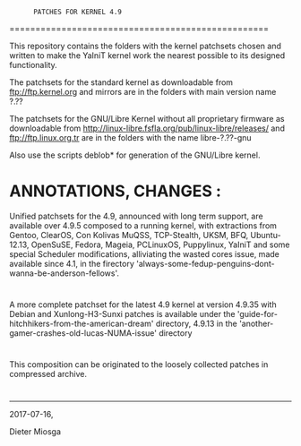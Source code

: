           PATCHES FOR KERNEL 4.9
==================================================

This repository contains the folders with the
kernel patchsets chosen and written to make the 
YaIniT kernel work the nearest possible to its designed functionality.

The patchsets for the standard kernel as downloadable from 
ftp://ftp.kernel.org    and mirrors
are in the folders with main version name  ?.??

The patchsets for the GNU/Libre Kernel without all proprietary
firmware as downloadable from 
http://linux-libre.fsfla.org/pub/linux-libre/releases/     and     ftp://ftp.linux.org.tr 
are in the folders with the name libre-?.??-gnu

Also use the scripts deblob*  for generation of the GNU/Libre kernel.

ANNOTATIONS, CHANGES :
============================================

Unified patchsets for the 4.9, announced with long term support, 
are available over 4.9.5 composed to a running kernel, with extractions from Gentoo, ClearOS, 
Con Kolivas MuQSS, TCP-Stealth, UKSM, BFQ, Ubuntu-12.13, OpenSuSE, Fedora, Mageia, PCLinuxOS, 
Puppylinux, YaIniT and some special Scheduler modifications, 
alliviating the wasted cores issue, made available since 4.1, 
in the firectory  'always-some-fedup-penguins-dont-wanna-be-anderson-fellows'.   
#
A more complete patchset for the latest 4.9 kernel at version 4.9.35 with 
Debian and Xunlong-H3-Sunxi patches is available under the 
'guide-for-hitchhikers-from-the-american-dream'  directory, 
4.9.13 in the  'another-gamer-crashes-old-lucas-NUMA-issue' directory
#
This composition can be originated to the loosely collected patches
in compressed archive.
#

------------------------------------------------------------------------------------------------------------------

2017-07-16, 

Dieter Miosga 
 
